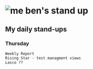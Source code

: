 # ![me](https://avatars2.githubusercontent.com/u/5232044?s=50&v=4) ben's stand up

## My daily stand-ups
 
### Thursday
    
    Weekly Report
    Rising Star - test managment views
    Lasco ?? 

